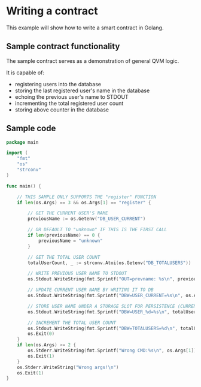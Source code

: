 # Writing a contract

This example will show how to write a smart contract in Golang.

## Sample contract functionality

The sample contract serves as a demonstration of general QVM logic.

It is capable of:

- registering users into the database
- storing the last registered user's name in the database
- echoing the previous user's name to STDOUT
- incrementing the total registered user count
- storing above counter in the database

## Sample code

```go
package main

import (
	"fmt"
	"os"
	"strconv"
)

func main() {

	// THIS SAMPLE ONLY SUPPORTS THE "register" FUNCTION
	if len(os.Args) == 3 && os.Args[1] == "register" {

		// GET THE CURRENT USER'S NAME
		previousName := os.Getenv("DB_USER_CURRENT")

		// OR DEFAULT TO "unknown" IF THIS IS THE FIRST CALL
		if len(previousName) == 0 {
			previousName = "unknown"
		}

		// GET THE TOTAL USER COUNT
		totalUserCount, _ := strconv.Atoi(os.Getenv("DB_TOTALUSERS"))

		// WRITE PREVIOUS USER NAME TO STDOUT
		os.Stdout.WriteString(fmt.Sprintf("OUT=prevname: %s\n", previousName))

		// UPDATE CURRENT USER NAME BY WRITING IT TO DB
		os.Stdout.WriteString(fmt.Sprintf("DBW=USER_CURRENT=%s\n", os.Args[2]))

		// STORE USER NAME UNDER A STORAGE SLOT FOR PERSISTENCE (CURRENT GETS OVERWRITTEN ON EACH CALL)
		os.Stdout.WriteString(fmt.Sprintf("DBW=USER_%d=%s\n", totalUserCount, os.Args[2]))

		// INCREMENT THE TOTAL USER COUNT
		os.Stdout.WriteString(fmt.Sprintf("DBW=TOTALUSERS=%d\n", totalUserCount+1))
		os.Exit(0)
	}
    if len(os.Args) >= 2 {
        os.Stderr.WriteString(fmt.Sprintf("Wrong CMD:%s\n", os.Args[1]))
        os.Exit(1)
    }
    os.Stderr.WriteString("Wrong args!\n")
    os.Exit(1)
}
```
